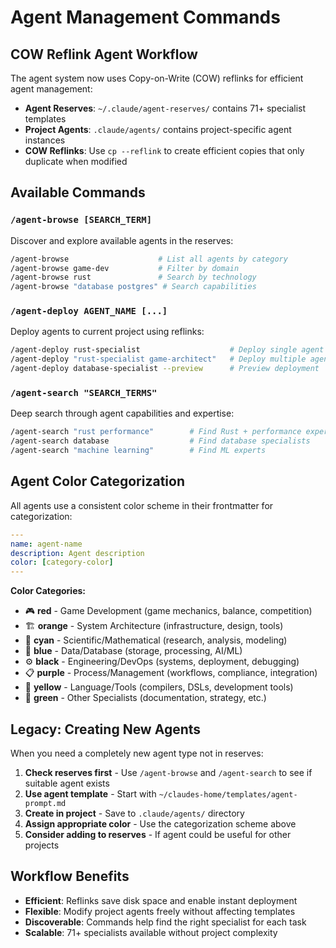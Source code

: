 # Agent Management Commands

## COW Reflink Agent Workflow

The agent system now uses Copy-on-Write (COW) reflinks for efficient agent management:

- **Agent Reserves**: `~/.claude/agent-reserves/` contains 71+ specialist templates
- **Project Agents**: `.claude/agents/` contains project-specific agent instances
- **COW Reflinks**: Use `cp --reflink` to create efficient copies that only duplicate when modified

## Available Commands

### `/agent-browse [SEARCH_TERM]`
Discover and explore available agents in the reserves:
```bash
/agent-browse                    # List all agents by category
/agent-browse game-dev           # Filter by domain  
/agent-browse rust               # Search by technology
/agent-browse "database postgres" # Search capabilities
```

### `/agent-deploy AGENT_NAME [...]`
Deploy agents to current project using reflinks:
```bash
/agent-deploy rust-specialist                    # Deploy single agent
/agent-deploy "rust-specialist game-architect"   # Deploy multiple agents
/agent-deploy database-specialist --preview      # Preview deployment
```

### `/agent-search "SEARCH_TERMS"`
Deep search through agent capabilities and expertise:
```bash
/agent-search "rust performance"        # Find Rust + performance experts
/agent-search database                  # Find database specialists  
/agent-search "machine learning"        # Find ML experts
```

## Agent Color Categorization

All agents use a consistent color scheme in their frontmatter for categorization:

```yaml
---
name: agent-name
description: Agent description
color: [category-color]
---
```

**Color Categories:**
- 🎮 **red** - Game Development (game mechanics, balance, competition)
- 🏗️ **orange** - System Architecture (infrastructure, design, tools) 
- 🔬 **cyan** - Scientific/Mathematical (research, analysis, modeling)
- 💾 **blue** - Data/Database (storage, processing, AI/ML)
- ⚙️ **black** - Engineering/DevOps (systems, deployment, debugging)
- 📋 **purple** - Process/Management (workflows, compliance, integration)
- 🔧 **yellow** - Language/Tools (compilers, DSLs, development tools)
- 📝 **green** - Other Specialists (documentation, strategy, etc.)

## Legacy: Creating New Agents

When you need a completely new agent type not in reserves:

1. **Check reserves first** - Use `/agent-browse` and `/agent-search` to see if suitable agent exists
2. **Use agent template** - Start with `~/claudes-home/templates/agent-prompt.md`
3. **Create in project** - Save to `.claude/agents/` directory
4. **Assign appropriate color** - Use the categorization scheme above
5. **Consider adding to reserves** - If agent could be useful for other projects

## Workflow Benefits

- **Efficient**: Reflinks save disk space and enable instant deployment
- **Flexible**: Modify project agents freely without affecting templates
- **Discoverable**: Commands help find the right specialist for each task
- **Scalable**: 71+ specialists available without project complexity
